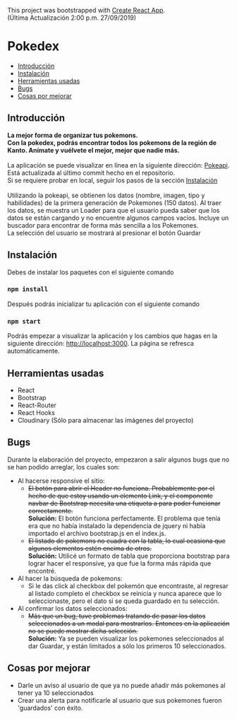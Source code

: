 This project was bootstrapped with [Create React App](https://github.com/facebook/create-react-app). <br>
(Última Actualización 2:00 p.m. 27/09/2019)

Pokedex
======================

 - [Introducción](#introducción)
  - [Instalación](#instalación)
  - [Herramientas usadas](#herramientas-usadas)
  - [Bugs](#bugs)
  - [Cosas por mejorar](#cosas-por-mejorar)

## Introducción

**La mejor forma de organizar tus pokemons. <br>
Con la pokedex, podrás encontrar todos los pokemons de la región de Kanto. Anímate y vuélvete el mejor, mejor que nadie más.** <br>
<br>
La aplicación se puede visualizar en línea en la siguiente dirección: [Pokeapi](https://pokedex-prueba.herokuapp.com/). Está actualizada al último commit hecho en el repositorio. <br>
Si se requiere probar en local, seguir los pasos de la sección [Instalación](#instalación) <br>
<br>
Utilizando la pokeapi, se obtienen los datos (nombre, imagen, tipo y habilidades) de la primera generación de Pokemones (150 datos).
Al traer los datos, se muestra un Loader para que el usuario pueda saber que los datos se están cargando y no encuentre algunos campos vacíos. Incluye un buscador para encontrar de forma más sencilla a los Pokemones. <br>
La selección del usuario se mostrará al presionar el botón Guardar

## Instalación

Debes de instalar los paquetes con el siguiente comando

### `npm install`

Después podrás inicializar tu aplicación con el siguiente comando

### `npm start`

Podrás empezar a visualizar la aplicación y los cambios que hagas en la siguiente dirección: [http://localhost:3000](http://localhost:3000). La página se refresca automáticamente.
 
 ## Herramientas usadas
 
 * React
 * Bootstrap
 * React-Router
 * React Hooks
 * Cloudinary (Sólo para almacenar las imágenes del proyecto)
 
 ## Bugs

 Durante la elaboración del proyecto, empezaron a salir algunos bugs que no se han podido arreglar, los cuales son: 
 * Al hacerse responsive el sitio:
    * ~~El botón para abrir el Header no funciona. Probablemente por el hecho de que estoy usando un elemento Link, y el componente navbar de Bootstrap necesita una etiqueta a para poder funcionar correctamente.~~ <br>
    **Solución:** El botón funciona perfectamente. El problema que tenía era que no había instalado la dependencia de jquery
    ni había importado el archivo bootstrap.js en el index.js.
    * ~~El listado de pokemons no cuadra con la tabla, lo cual ocasiona que algunos elementos estén encima de otros.~~ <br>
    **Solución:** Utilicé un formato de tabla que proporciona bootstrap para lograr hacer el responsive, ya que fue la forma más rápida que encontré.
 * Al hacer la búsqueda de pokemons:
    * Si le das click al checkbox del pokemón que encontraste, al regresar al listado completo el checkbox se reinicia y nunca aparece que lo seleccionaste, pero el dato si se queda guardado en tu selección.
 * Al confirmar los datos seleccionados: 
    * ~~Más que un bug, tuve problemas tratando de pasar los datos seleccionados a un modal para mostrarlos. Entonces en la aplicación no se puede mostrar dicha selección.~~ <br>
    **Solución:** Ya se pueden visualizar los pokemones seleccionados al dar Guardar, y están limitados a sólo los primeros 10 seleccionados.

 ## Cosas por mejorar

 * Darle un aviso al usuario de que ya no puede añadir más pokemones al tener ya 10 seleccionados
 * Crear una alerta para notificarle al usuario que sus pokemones fueron 'guardados' con éxito.
